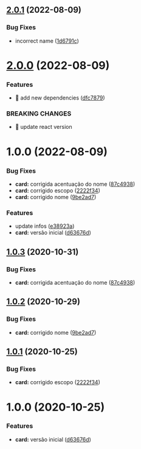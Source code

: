 ## [2.0.1](https://github.com/jclondero/card/compare/v2.0.0...v2.0.1) (2022-08-09)


### Bug Fixes

* incorrect name ([1d6791c](https://github.com/jclondero/card/commit/1d6791c379d6675cfddce5817779b4a11261e7d5))

# [2.0.0](https://github.com/jclondero/card/compare/v1.0.0...v2.0.0) (2022-08-09)


### Features

* 🎸 add new dependencies ([dfc7879](https://github.com/jclondero/card/commit/dfc78795689805aef84302cdaed654f17117f007))


### BREAKING CHANGES

* 🧨 update react version

# 1.0.0 (2022-08-09)


### Bug Fixes

* **card:** corrigida acentuação do nome ([87c4938](https://github.com/jclondero/card/commit/87c4938a36ce491e155e56e08df56f962cbacad9))
* **card:** corrigido escopo ([2222f34](https://github.com/jclondero/card/commit/2222f34379e695d7e148a49b8ede8b1ec2d0d31c))
* **card:** corrigido nome ([9be2ad7](https://github.com/jclondero/card/commit/9be2ad73b95433d0ec75697d021d4e324faa9b99))


### Features

* update infos ([e38923a](https://github.com/jclondero/card/commit/e38923ada0efe45a1965b350f46415bdf7b95220))
* **card:** versão inicial ([d63676d](https://github.com/jclondero/card/commit/d63676d2f972414971519c9c78a27db8c8fcbeb7))

## [1.0.3](https://github.com/americoneto1/card/compare/v1.0.2...v1.0.3) (2020-10-31)


### Bug Fixes

* **card:** corrigida acentuação do nome ([87c4938](https://github.com/americoneto1/card/commit/87c4938a36ce491e155e56e08df56f962cbacad9))

## [1.0.2](https://github.com/americoneto1/card/compare/v1.0.1...v1.0.2) (2020-10-29)


### Bug Fixes

* **card:** corrigido nome ([9be2ad7](https://github.com/americoneto1/card/commit/9be2ad73b95433d0ec75697d021d4e324faa9b99))

## [1.0.1](https://github.com/americoneto1/card/compare/v1.0.0...v1.0.1) (2020-10-25)


### Bug Fixes

* **card:** corrigido escopo ([2222f34](https://github.com/americoneto1/card/commit/2222f34379e695d7e148a49b8ede8b1ec2d0d31c))

# 1.0.0 (2020-10-25)


### Features

* **card:** versão inicial ([d63676d](https://github.com/americoneto1/card/commit/d63676d2f972414971519c9c78a27db8c8fcbeb7))

